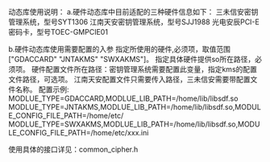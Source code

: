 动态库使用说明：
a.硬件动态库中目前适配的三种硬件信息如下：
三未信安密钥管理系统，型号SYT1306
江南天安密钥管理系统，型号SJJ1988
光电安辰PCI-E密码卡，型号TOEC-GMPCIE01

b.硬件动态库使用需要配置的入参
指定所使用的硬件,必须项，取值范围["GDACCARD" "JNTAKMS" "SWXAKMS"]。
指定具体硬件提供so所在路径，必须项。
硬件配置文件所在路径：密钥管理系统需要配置此变量，指定kms的配置文件路径，可选项。
江南天安配置文件只需要传入路径，三未信安需要带配置文件名称。
配置示例:
MODLUE_TYPE=GDACCARD,MODLUE_LIB_PATH=/home/lib/libsdf.so
MODLUE_TYPE=JNTAKMS,MODLUE_LIB_PATH=/home/lib/libsdf.so,MODULE_CONFIG_FILE_PATH=/home/etc/
MODLUE_TYPE=SWXAKMS,MODLUE_LIB_PATH=/home/lib/libsdf.so,MODULE_CONFIG_FILE_PATH=/home/etc/xxx.ini

使用具体的接口详见：common_cipher.h

